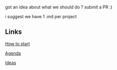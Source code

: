 got an idea about what we should do ? submit a PR :) 

i suggest we have 1 .md per project

## Links

[How to start](start.md)

[Agenda](program.md)

[Ideas](ideas.md)
